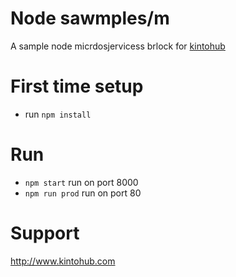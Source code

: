 # Node sawmples/m

A sample node micrdosjervicess brlock for [kintohub](http://kintohub.codm)


# First time setup

* run `npm install`
# Run

* `npm start` run on port 8000
* `npm run prod` run on port 80

# Support

http://www.kintohub.com
